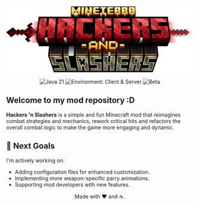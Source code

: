 <div align="center" style="margin-top: 5%">
  <img alt="Hackers 'n Slashers logo" src="src/main/resources/logo.png" />
</div>

<div align="center">

![Java 21](https://img.shields.io/badge/Java-21-orange?style=flat&logo=coffeescript)
![Environment: Client & Server](https://img.shields.io/badge/Environment-Client%20%26%20Server-blue?style=flat)
![Beta](https://img.shields.io/badge/Status-Beta-yellow?style=flat)

</div>

## Welcome to my mod repository :D

**Hackers 'n Slashers** is a simple and fun Minecraft mod that reimagines combat strategies and mechanics, rework critical hits and refactors the overall combat logic to make the game more engaging and dynamic.


## 🚀 Next Goals
I'm actively working on:
- Adding configuration files for enhanced customization.
- Implementing more weapon-specific parry animations.
- Supporting mod developers with new features.

<div align="center">
  Made with ❤ and ☕.
</div>
